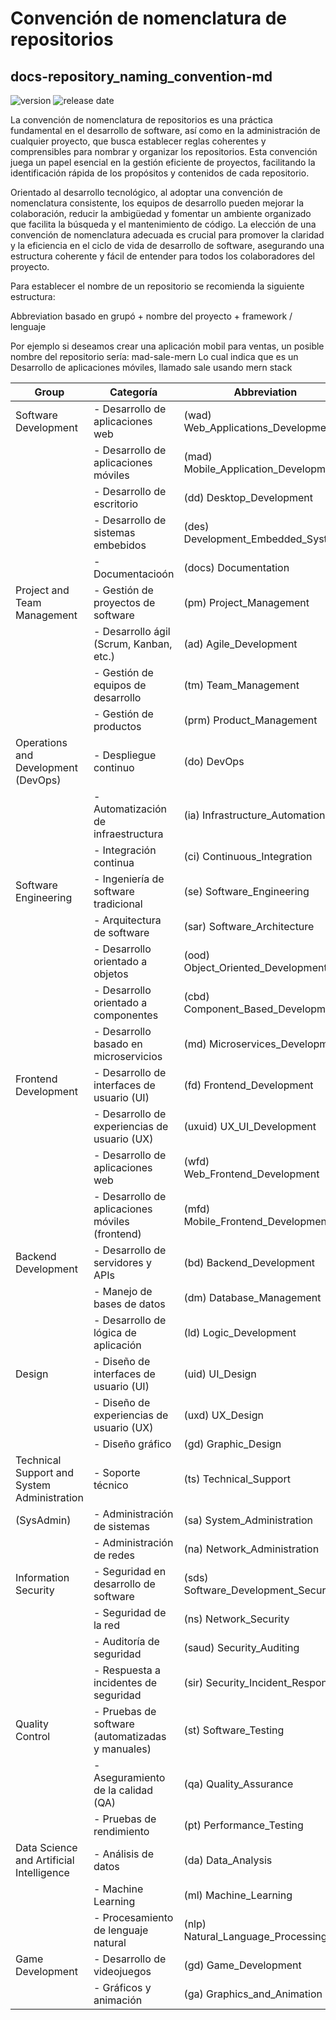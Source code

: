 # Convención de nomenclatura de repositorios
## docs-repository_naming_convention-md

<img src="https://badgen.net/badge/Version/v01.00.00/purple?icon=libraries" alt="version"> <img src="https://badgen.net/badge/Release%20date/25%20febrero%202024/blue?icon=libraries" alt="release date">

La convención de nomenclatura de repositorios es una práctica fundamental en el desarrollo de software, así como en la administración de cualquier proyecto, que busca establecer reglas coherentes y comprensibles para nombrar y organizar los repositorios. Esta convención juega un papel esencial en la gestión eficiente de proyectos, facilitando la identificación rápida de los propósitos y contenidos de cada repositorio. 

Orientado al desarrollo tecnológico, al adoptar una convención de nomenclatura consistente, los equipos de desarrollo pueden mejorar la colaboración, reducir la ambigüedad y fomentar un ambiente organizado que facilita la búsqueda y el mantenimiento de código. La elección de una convención de nomenclatura adecuada es crucial para promover la claridad y la eficiencia en el ciclo de vida de desarrollo de software, asegurando una estructura coherente y fácil de entender para todos los colaboradores del proyecto.


Para establecer el nombre de un repositorio se recomienda la siguiente estructura:

Abbreviation basado en grupó  + nombre del proyecto + framework / lenguaje

Por ejemplo si deseamos crear una aplicación mobil para ventas, un posible nombre del repositorio sería:  mad-sale-mern
Lo cual indica que es un Desarrollo de aplicaciones móviles, llamado sale usando mern stack


| Group                           | Categoría                                       | Abbreviation                                     |
|---------------------------------|-------------------------------------------------|--------------------------------------------------|
| Software Development            | - Desarrollo de aplicaciones web                | (wad) Web_Applications_Development               |
|                                 | - Desarrollo de aplicaciones móviles            | (mad) Mobile_Application_Development             |
|                                 | - Desarrollo de escritorio                      | (dd) Desktop_Development                         |
|                                 | - Desarrollo de sistemas embebidos              | (des) Development_Embedded_Systems               |
|                                 | - Documentacioón                                | (docs) Documentation                             |
| Project and Team Management     | - Gestión de proyectos de software              | (pm) Project_Management                          |
|                                 | - Desarrollo ágil (Scrum, Kanban, etc.)         | (ad) Agile_Development                           |
|                                 | - Gestión de equipos de desarrollo              | (tm) Team_Management                             |
|                                 | - Gestión de productos                          | (prm) Product_Management                         |
| Operations and Development (DevOps)| - Despliegue continuo                        | (do) DevOps                                      |
|                                 | - Automatización de infraestructura             | (ia) Infrastructure_Automation                   |
|                                 | - Integración continua                          | (ci) Continuous_Integration                      |
| Software Engineering            | - Ingeniería de software tradicional            | (se) Software_Engineering                        |
|                                 | - Arquitectura de software                      | (sar) Software_Architecture                      |
|                                 | - Desarrollo orientado a objetos                | (ood) Object_Oriented_Development                |
|                                 | - Desarrollo orientado a componentes            | (cbd) Component_Based_Development                |
|                                 | - Desarrollo basado en microservicios           | (md) Microservices_Development                   |
| Frontend Development            | - Desarrollo de interfaces de usuario (UI)      | (fd) Frontend_Development                        |
|                                 | - Desarrollo de experiencias de usuario (UX)    | (uxuid) UX_UI_Development                        |
|                                 | - Desarrollo de aplicaciones web                | (wfd) Web_Frontend_Development                   |
|                                 | - Desarrollo de aplicaciones móviles (frontend) | (mfd) Mobile_Frontend_Development                |
| Backend Development             | - Desarrollo de servidores y APIs               | (bd) Backend_Development                         |
|                                 | - Manejo de bases de datos                      | (dm) Database_Management                         |
|                                 | - Desarrollo de lógica de aplicación            | (ld) Logic_Development                           |
| Design                          | - Diseño de interfaces de usuario (UI)          | (uid) UI_Design                                  |
|                                 | - Diseño de experiencias de usuario (UX)        | (uxd) UX_Design                                  |
|                                 | - Diseño gráfico                                | (gd) Graphic_Design                              |
| Technical Support and System Administration | - Soporte técnico                   | (ts) Technical_Support                           |
| (SysAdmin)                      | - Administración de sistemas                    | (sa) System_Administration                       |
|                                 | - Administración de redes                       | (na) Network_Administration                      |
| Information Security            | - Seguridad en desarrollo de software           | (sds) Software_Development_Security              |
|                                 | - Seguridad de la red                           | (ns) Network_Security                            |
|                                 | - Auditoría de seguridad                        | (saud) Security_Auditing                         |
|                                 | - Respuesta a incidentes de seguridad           | (sir) Security_Incident_Response                 |
| Quality Control                 | - Pruebas de software (automatizadas y manuales)| (st) Software_Testing                            |
|                                 | - Aseguramiento de la calidad (QA)              | (qa) Quality_Assurance                           |
|                                 | - Pruebas de rendimiento                        | (pt) Performance_Testing                         |
| Data Science and Artificial Intelligence | - Análisis de datos                    | (da) Data_Analysis                               |
|                                 | - Machine Learning                              | (ml) Machine_Learning                            |
|                                 | - Procesamiento de lenguaje natural             | (nlp) Natural_Language_Processing                |
| Game Development                | - Desarrollo de videojuegos                     | (gd) Game_Development                            |
|                                 | - Gráficos y animación                          | (ga) Graphics_and_Animation                      |



